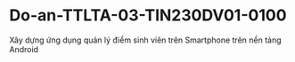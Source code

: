 # Do-an-TTLTA-03-TIN230DV01-0100
Xây dựng ứng dụng quản lý điểm sinh viên trên Smartphone trên nền tảng Android
